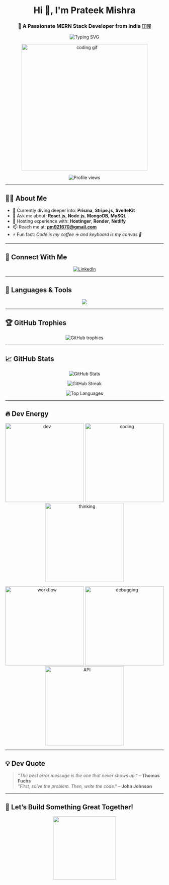 <h1 align="center">Hi 👋, I'm Prateek Mishra</h1>
<h3 align="center">🚀 A Passionate MERN Stack Developer from India 🇮🇳</h3>

<p align="center">
  <img src="https://readme-typing-svg.demolab.com?font=Fira+Code&duration=3000&pause=1000&color=F7971E&center=true&vCenter=true&width=435&lines=React.js+Lover+⚛️;Node.js+Wizard+🧙‍♂️;MongoDB+%2B+MySQL+Handler+🗃️;Full+Stack+with+TailwindCSS+🌈;Always+Learning+Something+New+📚" alt="Typing SVG" />
</p>

<p align="center">
  <img src="https://media.giphy.com/media/qgQUggAC3Pfv687qPC/giphy.gif" width="400" alt="coding gif" />
</p>

<p align="center">
  <img src="https://komarev.com/ghpvc/?username=prateekmishraaa&label=Profile%20views&color=0e75b6&style=flat" alt="Profile views" />
</p>

---

## 👨‍💻 About Me

- 🌱 Currently diving deeper into: **Prisma**, **Stripe.js**, **SvelteKit**
- 💬 Ask me about: **React.js**, **Node.js**, **MongoDB**, **MySQL**
- 🔭 Hosting experience with: **Hostinger**, **Render**, **Netlify**
- 📫 Reach me at: **pm921670@gmail.com**
- ⚡ Fun fact: *Code is my coffee ☕ and keyboard is my canvas 🎨*

---

## 🔗 Connect With Me

<p align="center">
  <a href="https://linkedin.com/in/prateek-mishra" target="_blank">
    <img src="https://skillicons.dev/icons?i=linkedin" alt="LinkedIn" />
  </a>
</p>

---

## 🧰 Languages & Tools

<p align="center">
  <img src="https://skillicons.dev/icons?i=react,nodejs,mongodb,mysql,js,html,css,tailwind,svelte,prisma,stripe,vercel,netlify" />
</p>

---

## 🏆 GitHub Trophies

<p align="center">
  <img src="https://github-profile-trophy.vercel.app/?username=prateekmishraaa&theme=dracula&margin-w=15&margin-h=15" alt="GitHub trophies" />
</p>

---

## 📈 GitHub Stats

<p align="center">
  <img src="https://github-readme-stats.vercel.app/api?username=prateekmishraaa&show_icons=true&theme=radical" alt="GitHub Stats" />
</p>
<p align="center">
  <img src="https://github-readme-streak-stats.herokuapp.com/?user=prateekmishraaa&theme=radical" alt="GitHub Streak" />
</p>
<p align="center">
  <img src="https://github-readme-stats.vercel.app/api/top-langs/?username=prateekmishraaa&layout=compact&theme=radical" alt="Top Languages" />
</p>

---

## 🔥 Dev Energy

<p align="center">
  <img src="https://media.giphy.com/media/3o7abKhOpu0NwenH3O/giphy.gif" width="250" alt="dev" />
  <img src="https://media.giphy.com/media/lP8xu5t2DLGG045H8F/giphy.gif" width="250" alt="coding" />
  <img src="https://media.giphy.com/media/2IudUHdI075HL02Pkk/giphy.gif" width="250" alt="thinking" />
</p>
<p align="center">
  <img src="https://media.giphy.com/media/Y4ak9Ki2GZCbJxAnJD/giphy.gif" width="250" alt="workflow" />
  <img src="https://media.giphy.com/media/jRf5fsn8G6YaogAWxn/giphy.gif" width="250" alt="debugging" />
  <img src="https://media.giphy.com/media/f3iwJFOVOwuy7K6FFw/giphy.gif" width="250" alt="API" />
</p>

---

## 💡 Dev Quote

> _"The best error message is the one that never shows up."_ – **Thomas Fuchs**  
> _"First, solve the problem. Then, write the code."_ – **John Johnson**

---

## 🚀 Let’s Build Something Great Together!

<p align="center">
  <img src="https://media.giphy.com/media/xT0BKiaM2VGJ411fY4/giphy.gif" width="200" />
</p>
